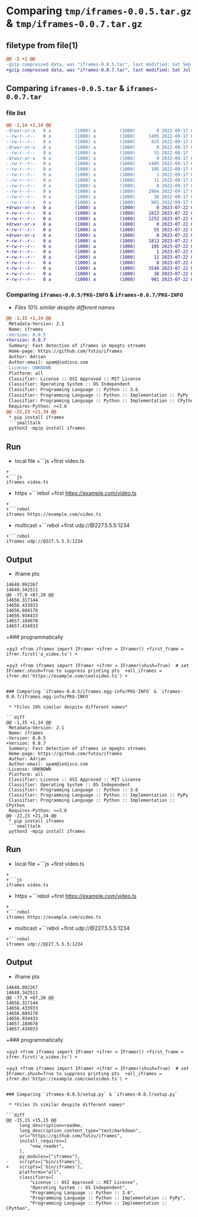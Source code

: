# Comparing `tmp/iframes-0.0.5.tar.gz` & `tmp/iframes-0.0.7.tar.gz`

## filetype from file(1)

```diff
@@ -1 +1 @@
-gzip compressed data, was "iframes-0.0.5.tar", last modified: Sat Sep 17 02:58:52 2022, max compression
+gzip compressed data, was "iframes-0.0.7.tar", last modified: Sat Jul 22 09:27:54 2023, max compression
```

## Comparing `iframes-0.0.5.tar` & `iframes-0.0.7.tar`

### file list

```diff
@@ -1,14 +1,14 @@
-drwxr-xr-x   0 a         (1000) a         (1000)        0 2022-09-17 02:58:52.696230 iframes-0.0.5/
--rw-r--r--   0 a         (1000) a         (1000)     1405 2022-09-17 02:58:52.696230 iframes-0.0.5/PKG-INFO
--rw-r--r--   0 a         (1000) a         (1000)      825 2022-09-17 02:55:22.000000 iframes-0.0.5/README.md
-drwxr-xr-x   0 a         (1000) a         (1000)        0 2022-09-17 02:58:52.692230 iframes-0.0.5/bin/
--rw-r--r--   0 a         (1000) a         (1000)       55 2022-08-17 15:34:17.000000 iframes-0.0.5/bin/iframes
-drwxr-xr-x   0 a         (1000) a         (1000)        0 2022-09-17 02:58:52.692230 iframes-0.0.5/iframes.egg-info/
--rw-r--r--   0 a         (1000) a         (1000)     1405 2022-09-17 02:58:52.000000 iframes-0.0.5/iframes.egg-info/PKG-INFO
--rw-r--r--   0 a         (1000) a         (1000)      195 2022-09-17 02:58:52.000000 iframes-0.0.5/iframes.egg-info/SOURCES.txt
--rw-r--r--   0 a         (1000) a         (1000)        1 2022-09-17 02:58:52.000000 iframes-0.0.5/iframes.egg-info/dependency_links.txt
--rw-r--r--   0 a         (1000) a         (1000)       11 2022-09-17 02:58:52.000000 iframes-0.0.5/iframes.egg-info/requires.txt
--rw-r--r--   0 a         (1000) a         (1000)        8 2022-09-17 02:58:52.000000 iframes-0.0.5/iframes.egg-info/top_level.txt
--rw-r--r--   0 a         (1000) a         (1000)     2984 2022-09-17 02:57:59.000000 iframes-0.0.5/iframes.py
--rw-r--r--   0 a         (1000) a         (1000)       38 2022-09-17 02:58:52.696230 iframes-0.0.5/setup.cfg
--rw-r--r--   0 a         (1000) a         (1000)      901 2022-09-17 02:57:59.000000 iframes-0.0.5/setup.py
+drwxr-xr-x   0 a         (1000) a         (1000)        0 2023-07-22 09:27:54.217270 iframes-0.0.7/
+-rw-r--r--   0 a         (1000) a         (1000)     1813 2023-07-22 09:27:54.217270 iframes-0.0.7/PKG-INFO
+-rw-r--r--   0 a         (1000) a         (1000)     1252 2023-07-22 09:27:34.000000 iframes-0.0.7/README.md
+drwxr-xr-x   0 a         (1000) a         (1000)        0 2023-07-22 09:27:54.217270 iframes-0.0.7/bin/
+-rw-r--r--   0 a         (1000) a         (1000)       55 2023-07-22 08:32:14.000000 iframes-0.0.7/bin/iframes
+drwxr-xr-x   0 a         (1000) a         (1000)        0 2023-07-22 09:27:54.217270 iframes-0.0.7/iframes.egg-info/
+-rw-r--r--   0 a         (1000) a         (1000)     1813 2023-07-22 09:27:54.000000 iframes-0.0.7/iframes.egg-info/PKG-INFO
+-rw-r--r--   0 a         (1000) a         (1000)      195 2023-07-22 09:27:54.000000 iframes-0.0.7/iframes.egg-info/SOURCES.txt
+-rw-r--r--   0 a         (1000) a         (1000)        1 2023-07-22 09:27:54.000000 iframes-0.0.7/iframes.egg-info/dependency_links.txt
+-rw-r--r--   0 a         (1000) a         (1000)       11 2023-07-22 09:27:54.000000 iframes-0.0.7/iframes.egg-info/requires.txt
+-rw-r--r--   0 a         (1000) a         (1000)        8 2023-07-22 09:27:54.000000 iframes-0.0.7/iframes.egg-info/top_level.txt
+-rw-r--r--   0 a         (1000) a         (1000)     3540 2023-07-22 09:27:34.000000 iframes-0.0.7/iframes.py
+-rw-r--r--   0 a         (1000) a         (1000)       38 2023-07-22 09:27:54.217270 iframes-0.0.7/setup.cfg
+-rw-r--r--   0 a         (1000) a         (1000)      901 2023-07-22 08:32:14.000000 iframes-0.0.7/setup.py
```

### Comparing `iframes-0.0.5/PKG-INFO` & `iframes-0.0.7/PKG-INFO`

 * *Files 10% similar despite different names*

```diff
@@ -1,15 +1,14 @@
 Metadata-Version: 2.1
 Name: iframes
-Version: 0.0.5
+Version: 0.0.7
 Summary: Fast detection of iframes in mpegts streams
 Home-page: https://github.com/futzu/iframes
 Author: Adrian
 Author-email: spam@iodisco.com
-License: UNKNOWN
 Platform: all
 Classifier: License :: OSI Approved :: MIT License
 Classifier: Operating System :: OS Independent
 Classifier: Programming Language :: Python :: 3.6
 Classifier: Programming Language :: Python :: Implementation :: PyPy
 Classifier: Programming Language :: Python :: Implementation :: CPython
 Requires-Python: >=3.6
@@ -22,23 +21,34 @@
 * pip install iframes
 ```smalltalk
 python3 -mpip install iframes
 ```
 
 ## Run 
 * local file
+```js
+first video.ts
 ```
+
+```js
 iframes video.ts
 ```
 * https
+```rebol
+first https://example.com/video.ts
 ```
+
+```rebol
 iframes https://example.com/video.ts
 ```
 * multicast
+```rebol
+first udp://@227.5.5.5:1234
 ```
+```rebol
 iframes udp://@227.5.5.5:1234
 ```
 ## Output
 * iframe pts
 ```smalltalk
 14648.092267
 14648.342511
@@ -77,9 +87,20 @@
 14656.317144
 14656.433933
 14656.684178
 14656.934433
 14657.184678
 14657.434933
 ```
+### programmatically 
 
+```py3
+from iframes import IFramer
+ifrmr = IFramer()
+first_frame = ifrmr.first('a_video.ts')
+```
 
+```py3
+from iframes import IFramer
+ifrmr = IFramer(shush=True)  # set IFramer.shush=True to suppress printing pts 
+all_iframes = ifrmr.do('https://example.com/coolvideo.ts')
+```
```

### Comparing `iframes-0.0.5/iframes.egg-info/PKG-INFO` & `iframes-0.0.7/iframes.egg-info/PKG-INFO`

 * *Files 10% similar despite different names*

```diff
@@ -1,15 +1,14 @@
 Metadata-Version: 2.1
 Name: iframes
-Version: 0.0.5
+Version: 0.0.7
 Summary: Fast detection of iframes in mpegts streams
 Home-page: https://github.com/futzu/iframes
 Author: Adrian
 Author-email: spam@iodisco.com
-License: UNKNOWN
 Platform: all
 Classifier: License :: OSI Approved :: MIT License
 Classifier: Operating System :: OS Independent
 Classifier: Programming Language :: Python :: 3.6
 Classifier: Programming Language :: Python :: Implementation :: PyPy
 Classifier: Programming Language :: Python :: Implementation :: CPython
 Requires-Python: >=3.6
@@ -22,23 +21,34 @@
 * pip install iframes
 ```smalltalk
 python3 -mpip install iframes
 ```
 
 ## Run 
 * local file
+```js
+first video.ts
 ```
+
+```js
 iframes video.ts
 ```
 * https
+```rebol
+first https://example.com/video.ts
 ```
+
+```rebol
 iframes https://example.com/video.ts
 ```
 * multicast
+```rebol
+first udp://@227.5.5.5:1234
 ```
+```rebol
 iframes udp://@227.5.5.5:1234
 ```
 ## Output
 * iframe pts
 ```smalltalk
 14648.092267
 14648.342511
@@ -77,9 +87,20 @@
 14656.317144
 14656.433933
 14656.684178
 14656.934433
 14657.184678
 14657.434933
 ```
+### programmatically 
 
+```py3
+from iframes import IFramer
+ifrmr = IFramer()
+first_frame = ifrmr.first('a_video.ts')
+```
 
+```py3
+from iframes import IFramer
+ifrmr = IFramer(shush=True)  # set IFramer.shush=True to suppress printing pts 
+all_iframes = ifrmr.do('https://example.com/coolvideo.ts')
+```
```

### Comparing `iframes-0.0.5/setup.py` & `iframes-0.0.7/setup.py`

 * *Files 1% similar despite different names*

```diff
@@ -15,15 +15,15 @@
     long_description=readme,
     long_description_content_type="text/markdown",
     url="https://github.com/futzu/iframes",
     install_requires=[
         "new_reader",
     ],
     py_modules=["iframes"],
-    scripts=["bin/iframes"],
+    scripts=['bin/iframes'],
     platforms="all",
     classifiers=[
         "License :: OSI Approved :: MIT License",
         "Operating System :: OS Independent",
         "Programming Language :: Python :: 3.6",
         "Programming Language :: Python :: Implementation :: PyPy",
         "Programming Language :: Python :: Implementation :: CPython",
```

